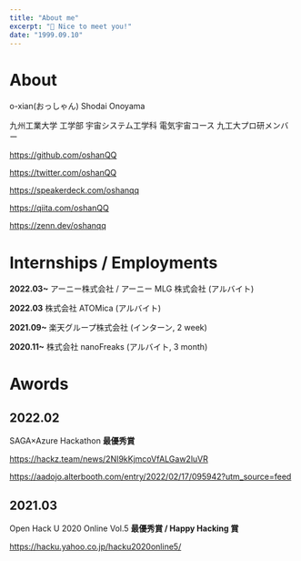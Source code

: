 ```yaml
---
title: "About me"
excerpt: "👋 Nice to meet you!"
date: "1999.09.10"
---
```


# About

o-xian(おっしゃん)
Shodai Onoyama

九州工業大学 工学部 宇宙システム工学科 電気宇宙コース
九工大プロ研メンバー

https://github.com/oshanQQ

https://twitter.com/oshanQQ

https://speakerdeck.com/oshanqq

https://qiita.com/oshanQQ

https://zenn.dev/oshanqq

# Internships / Employments

**2022.03~**
アーニー株式会社 / アーニー MLG 株式会社 (アルバイト)

**2022.03**
株式会社 ATOMica (アルバイト)

**2021.09~**
楽天グループ株式会社 (インターン, 2 week)

**2020.11~**
株式会社 nanoFreaks (アルバイト, 3 month)

# Awords

## 2022.02

SAGA×Azure Hackathon
**最優秀賞**

https://hackz.team/news/2NI9kKjmcoVfALGaw2luVR

https://aadojo.alterbooth.com/entry/2022/02/17/095942?utm_source=feed

## 2021.03

Open Hack U 2020 Online Vol.5
**最優秀賞 / Happy Hacking 賞**

https://hacku.yahoo.co.jp/hacku2020online5/
